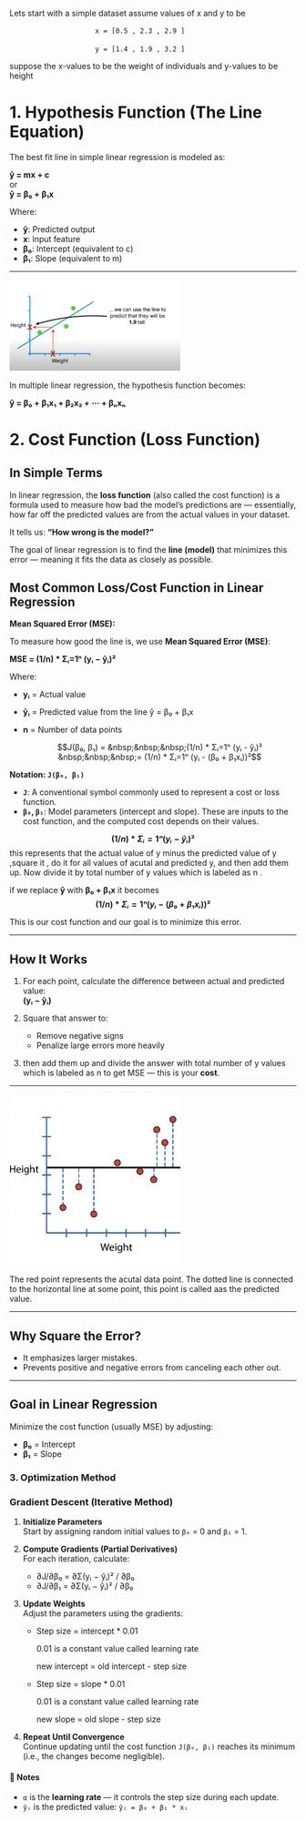 Lets start with a simple dataset
assume values of x and y to be 

                         x = [0.5 , 2.3 , 2.9 ]                         

                         y = [1.4 , 1.9 , 3.2 ]
                         
suppose the x-values to be the weight of individuals and y-values to be height                        


# 1. Hypothesis Function (The Line Equation)

The best fit line in simple linear regression is modeled as:

**ŷ = mx + c**  
or  
**ŷ = β₀ + β₁x**

Where:  
- **ŷ**: Predicted output  
- **x**: Input feature  
- **β₀**: Intercept (equivalent to c)  
- **β₁**: Slope (equivalent to m)

---
<img src ="4_prediction.png" width = "300"> 


In multiple linear regression, the hypothesis function becomes:

**ŷ = β₀ + β₁x₁ + β₂x₂ + ⋯ + βₙxₙ**

# 2. Cost Function (Loss Function)

## In Simple Terms

In linear regression, the **loss function** (also called the cost function) is a formula used to measure how bad the model’s predictions are — essentially, how far off the predicted values are from the actual values in your dataset.

It tells us: **“How wrong is the model?”**

The goal of linear regression is to find the **line (model)** that minimizes this error — meaning it fits the data as closely as possible.


## Most Common Loss/Cost Function in Linear Regression

**Mean Squared Error (MSE):**


To measure how good the line is, we use **Mean Squared Error (MSE)**:

**MSE = (1/n) * Σᵢ=1ⁿ (yᵢ − ŷᵢ)²**

Where:

- **yᵢ** = Actual value  
- **ŷᵢ** = Predicted value from the line ŷ = β₀ + β₁x  
- **n** = Number of data points


     $$J(β₀, β₁) =  &nbsp;&nbsp;&nbsp;(1/n) * Σᵢ=1ⁿ (yᵢ - ŷᵢ)² &nbsp;&nbsp;&nbsp;= (1/n) * Σᵢ=1ⁿ (yᵢ - (β₀ + β₁xᵢ))²$$

**Notation: `J(β₀, β₁)`**

- **`J`**: A conventional symbol commonly used to represent a cost or loss function.
- **`β₀`, `β₁`**: Model parameters (intercept and slope). These are inputs to the cost function, and the computed cost depends on their values.
  

**$$(1/n) * Σᵢ=1ⁿ (yᵢ - ŷᵢ)²$$**  this represents that the actual value of y minus the predicted value of y
,square it , do it for all values of acutal and predicted y, and then add them up. Now divide it by total 
number of y values which is labeled as n .


if we replace **ŷ** with **β₀ + β₁x** it becomes **$$(1/n) * Σᵢ=1ⁿ (yᵢ - (β₀ + β₁xᵢ))²$$**

This is  our cost function and our goal is to minimize this error.

---

## How It Works

1. For each point, calculate the difference between actual and predicted value:  
   **(yᵢ − ŷᵢ)**

2. Square that answer to:
   - Remove negative signs  
   - Penalize large errors more heavily

3. then add them up and divide the answer with total 
number of y values which is labeled as n  to get MSE — this is your **cost**.

---
<img src="5%20-%20R%20square%20-%20residual%20definition.png" width="300">

The red point represents the acutal data point. The dotted line is connected to the horizontal line at 
some point, this point is called aas the predicted value.

---

## Why Square the Error?

- It emphasizes larger mistakes.
- Prevents positive and negative errors from canceling each other out.

---

## Goal in Linear Regression

Minimize the cost function (usually MSE) by adjusting:
- **β₀** = Intercept  
- **β₁** = Slope

### 3. Optimization Method

### Gradient Descent (Iterative Method)

1. **Initialize Parameters**  
   Start by assigning random initial values to `β₀` = 0 and `β₁` = 1.

2. **Compute Gradients (Partial Derivatives)**  
   For each iteration, calculate:

   - ∂J/∂β₀ = ∂Σ(yᵢ − ŷᵢ)² / ∂β₀
   - ∂J/∂β₁ = ∂Σ(yᵢ − ŷᵢ)² / ∂β₀
     

3. **Update Weights**  
   Adjust the parameters using the gradients:

   - Step size = intercept * 0.01
     
     0.01 is a constant value called learning rate
     
      new intercept = old intercept - step size
     
   - Step size = slope * 0.01
     
     0.01 is a constant value called learning rate
     
      new slope = old slope - step size 

4. **Repeat Until Convergence**  
   Continue updating until the cost function `J(β₀, β₁)` reaches its minimum (i.e., the changes become negligible).

#### 📘 Notes

- `α` is the **learning rate** — it controls the step size during each update.
- `ŷᵢ` is the predicted value: `ŷᵢ = β₀ + β₁ * xᵢ`


